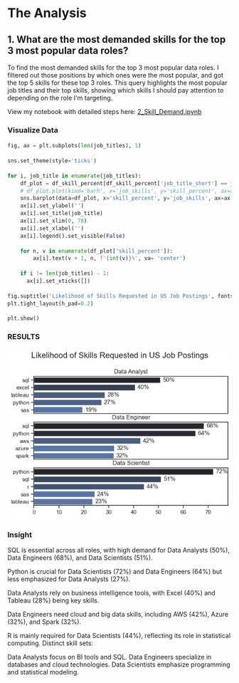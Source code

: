 # The Analysis

## 1.  What are the most demanded skills for the top 3 most popular data roles?

To find the most demanded skills for the top 3 most popular data roles. I filtered out those positions by which ones were the most popular, and got the top 5 skills for these top 3 roles. This query highlights the most popular job titles and their top skills, showing which skills I should pay attention to depending on the role I'm targeting.

View my notebook with detailed steps here:
[2_Skill_Demand.ipynb](3_Project/2_Skill_Demand.ipynb)


### Visualize Data

```python
fig, ax = plt.subplots(len(job_titles), 1)

sns.set_theme(style='ticks')

for i, job_title in enumerate(job_titles):
    df_plot = df_skill_percent[df_skill_percent['job_title_short'] == job_title].head(5)
    # df_plot.plot(kind='barh', x='job_skills', y='skill_percent', ax=ax[i],  title=job_title)
    sns.barplot(data=df_plot, x='skill_percent', y='job_skills', ax=ax[i], hue='skill_percent', palette='dark:b_r')
    ax[i].set_ylabel('')
    ax[i].set_title(job_title)
    ax[i].set_xlim(0, 78)
    ax[i].set_xlabel('')
    ax[i].legend().set_visible(False)

    for n, v in enumerate(df_plot['skill_percent']):
        ax[i].text(v + 1, n, f'{int(v)}%', va= 'center')

    if i != len(job_titles) - 1:
      ax[i].set_xticks([])

fig.suptitle('Likelihood of Skills Requested in US Job Postings', fontsize=16)
plt.tight_layout(h_pad=0.2)

plt.show() 
```

### RESULTS

![Visualization of Top Skills for Data Nerds](3_Project/images/skill_demand_all_data_roles.png)


### Insight

SQL is essential across all roles, with high demand for Data Analysts (50%), Data Engineers (68%), and Data Scientists (51%).

Python is crucial for Data Scientists (72%) and Data Engineers (64%) but less emphasized for Data Analysts (27%).

Data Analysts rely on business intelligence tools, with Excel (40%) and Tableau (28%) being key skills.

Data Engineers need cloud and big data skills, including AWS (42%), Azure (32%), and Spark (32%).

R is mainly required for Data Scientists (44%), reflecting its role in statistical computing.
Distinct skill sets:

Data Analysts focus on BI tools and SQL.
Data Engineers specialize in databases and cloud technologies.
Data Scientists emphasize programming and statistical modeling.
 
